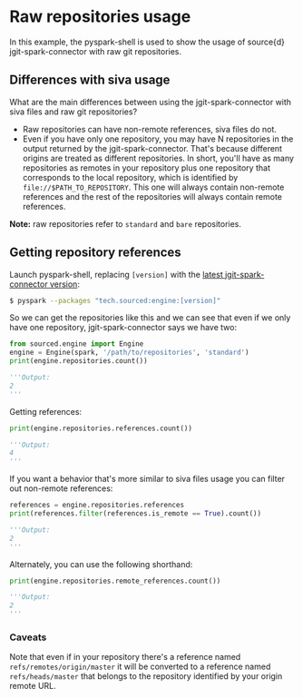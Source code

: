 # Raw repositories usage

In this example, the pyspark-shell is used to show the usage of source{d} jgit-spark-connector with raw git repositories.

## Differences with siva usage

What are the main differences between using the jgit-spark-connector with siva files and raw git repositories?

* Raw repositories can have non-remote references, siva files do not.
* Even if you have only one repository, you may have N repositories in the output returned by the jgit-spark-connector. That's because different origins are treated as different repositories. In short, you'll have as many repositories as remotes in your repository plus one repository that corresponds to the local repository, which is identified by `file://$PATH_TO_REPOSITORY`. This one will always contain non-remote references and the rest of the repositories will always contain remote references.

**Note:** raw repositories refer to `standard` and `bare` repositories.

## Getting repository references

Launch pyspark-shell, replacing `[version]` with the [latest jgit-spark-connector version](http://search.maven.org/#search%7Cga%7C1%7Ctech.sourced):
```sh
$ pyspark --packages "tech.sourced:engine:[version]"
```

So we can get the repositories like this and we can see that even if we only have one repository, jgit-spark-connector says we have two:

```python
from sourced.engine import Engine
engine = Engine(spark, '/path/to/repositories', 'standard')
print(engine.repositories.count())

'''Output:
2
'''
```

Getting references:

```python
print(engine.repositories.references.count())

'''Output:
4
'''
```

If you want a behavior that's more similar to siva files usage you can filter out non-remote references:

```python
references = engine.repositories.references
print(references.filter(references.is_remote == True).count())

'''Output:
2
'''
```

Alternately, you can use the following shorthand:

```python
print(engine.repositories.remote_references.count())

'''Output:
2
'''
```

### Caveats

Note that even if in your repository there's a reference named `refs/remotes/origin/master` it will be converted to a reference named `refs/heads/master` that belongs to the repository identified by your origin remote URL.

